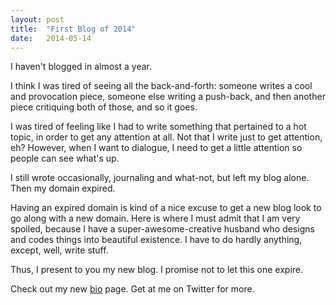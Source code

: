 ```yaml
---
layout: post
title:  "First Blog of 2014"
date:   2014-05-14
---
```


I haven't blogged in almost a year.

I think I was tired of seeing all the back-and-forth: someone writes a cool and provocation piece, someone else writing a push-back, and then another piece critiquing both of those, and so it goes.

I was tired of feeling like I had to write something that pertained to a hot topic, in order to get any attention at all. Not that I write just to get attention, eh? However, when I want to dialogue, I need to get a little attention so people can see what's up.

I still wrote occasionally, journaling and what-not, but left my blog alone. Then my domain expired.

Having an expired domain is kind of a nice excuse to get a new blog look to go along with a new domain. Here is where I must admit that I am very spoiled, because I have a super-awesome-creative husband who designs and codes things into beautiful existence. I have to do hardly anything, except, well, write stuff.

Thus, I present to you my new blog. I promise not to let this one expire.

Check out my new [bio](http://www.sabrinapeters.com/about) page. Get at me on Twitter for more.
